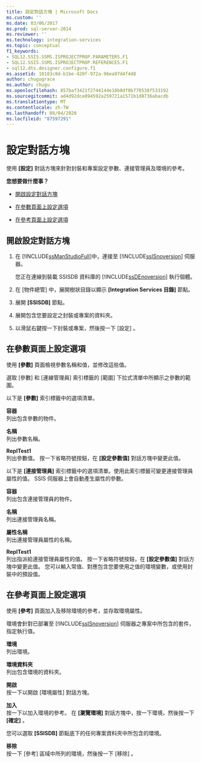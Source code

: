 ```yaml
---
title: 設定對話方塊 | Microsoft Docs
ms.custom: ''
ms.date: 03/06/2017
ms.prod: sql-server-2014
ms.reviewer: ''
ms.technology: integration-services
ms.topic: conceptual
f1_keywords:
- SQL12.SSIS.SSMS.ISPROJECTPROP.PARAMETERS.F1
- SQL12.SSIS.SSMS.ISPROJECTPROP.REFERENCES.F1
- sql12.dts.designer.configure.f1
ms.assetid: 10183c8d-b1be-420f-972a-96ea97d4f4d8
author: chugugrace
ms.author: chugu
ms.openlocfilehash: 857baf3421f2744144e10b0df0b770538f533192
ms.sourcegitcommit: ad4d92dce894592a259721a1571b1d8736abacdb
ms.translationtype: MT
ms.contentlocale: zh-TW
ms.lasthandoff: 08/04/2020
ms.locfileid: "87597291"
---
```

# <a name="configure-dialog-box"></a>設定對話方塊
  使用 **[設定]** 對話方塊來針對封裝和專案設定參數、連接管理員及環境的參考。  
  
 **您想要做什麼事？**  
  
-   [開啟設定對話方塊](#open_dialog)  
  
-   [在參數頁面上設定選項](#parameter)  
  
-   [在參考頁面上設定選項](#references)  
  
##  <a name="open-the-configure-dialog-box"></a><a name="open_dialog"></a> 開啟設定對話方塊  
  
1.  在 [!INCLUDE[ssManStudioFull](../../includes/ssmanstudiofull-md.md)]中，連接至 [!INCLUDE[ssISnoversion](../../includes/ssisnoversion-md.md)] 伺服器。  
  
     您正在連線到裝載 SSISDB 資料庫的 [!INCLUDE[ssDEnoversion](../../includes/ssdenoversion-md.md)] 執行個體。  
  
2.  在 [物件總管] 中，展開樹狀目錄以顯示 **[Integration Services 目錄]** 節點。  
  
3.  展開 **[SSISDB]** 節點。  
  
4.  展開包含您要設定之封裝或專案的資料夾。  
  
5.  以滑鼠右鍵按一下封裝或專案，然後按一下 [設定]  。  
  
##  <a name="set-the-options-on-the-parameters-page"></a><a name="parameter"></a> 在參數頁面上設定選項  
 使用 **[參數]** 頁面檢視參數名稱和值，並修改這些值。  
  
 選取 [參數]  和 [連線管理員]  索引標籤的 [範圍]  下拉式清單中所顯示之參數的範圍。  
  
 以下是 **[參數]** 索引標籤中的選項清單。  
  
 **容器**  
 列出包含參數的物件。  
  
 **名稱**  
 列出參數名稱。  
  
 **ReplTest1**  
 列出參數值。 按一下省略符號按鈕，在 **[設定參數值]** 對話方塊中變更此值。  
  
 以下是 **[連接管理員]** 索引標籤中的選項清單。使用此索引標籤可變更連接管理員屬性的值。 SSIS 伺服器上會自動產生屬性的參數。  
  
 **容器**  
 列出包含連接管理員的物件。  
  
 **名稱**  
 列出連接管理員名稱。  
  
 **屬性名稱**  
 列出連接管理員屬性的名稱。  
  
 **ReplTest1**  
 列出指派給連接管理員屬性的值。 按一下省略符號按鈕，在 **[設定參數值]** 對話方塊中變更此值。 您可以輸入常值、對應包含您要使用之值的環境變數，或使用封裝中的預設值。  
  
##  <a name="set-the-options-on-the-references-page"></a><a name="references"></a> 在參考頁面上設定選項  
 使用 **[參考]** 頁面加入及移除環境的參考，並存取環境屬性。  
  
 環境會針對已部署至 [!INCLUDE[ssISnoversion](../../includes/ssisnoversion-md.md)] 伺服器之專案中所包含的套件，指定執行值。  
  
 **環境**  
 列出環境。  
  
 **環境資料夾**  
 列出包含環境的資料夾。  
  
 **開啟**  
 按一下以開啟 [環境屬性]  對話方塊。  
  
 **加入**  
 按一下以加入環境的參考。 在 **[瀏覽環境]** 對話方塊中，按一下環境，然後按一下 **[確定]** 。  
  
 您可以選取 **[SSISDB]** 節點底下的任何專案資料夾中所包含的環境。  
  
 **移除**  
 按一下 [參考]  區域中所列的環境，然後按一下 [移除]  。  
  
  
